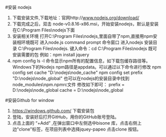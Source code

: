 ﻿#安装 nodejs
 1. 下载安装文件,下载地址：官网http://www.nodejs.org/download/ 
 2. 下载完成之后，双击 node-v0.8.16-x86.msi，开始安装nodejs，默认是安装在C:\Program Files\nodejs下面
 3. 安装相关环境
    打开C:\Program Files\nodejs,里面自带了npm,直接用npm安装相环境既可
    进入node.js command prompt 命令窗口
	进入nodejs 安装目录 C:\Program Files\nodejs. 键入命令：cd C:\Program Files\nodejs 既可 安装需要的包 例如：npm install jquery
 4. npm config ls -l 命令显示npm所有的配置信息，如下载包缓存路径等。
    Windows下的Nodejs npm路径是appdata。可以通过以下命令进行修改
	npm config set cache "D:\nodejs\node_cache"
	npm config set prefix "D:\nodejs\node_global"
	也可以在nodejs的安装目录中找到node_modules\npm\.npmrc文件
	修改如下即可：
	prefix = D:\nodejs\node_global
	cache = D:\nodejs\node_global
	
#安装Github for window

 1. https://windows.github.com/ 下载安装包
 2. 登陆，安装好后打开GitHub，用你的GitHub账号登陆。
 3. 点击上面的 “+Add” ,在弹出窗口中左侧选中bisone 库，点击右侧上边"clone"标签，在项目列表中选择jquey-papeo 点击clone 按钮。
